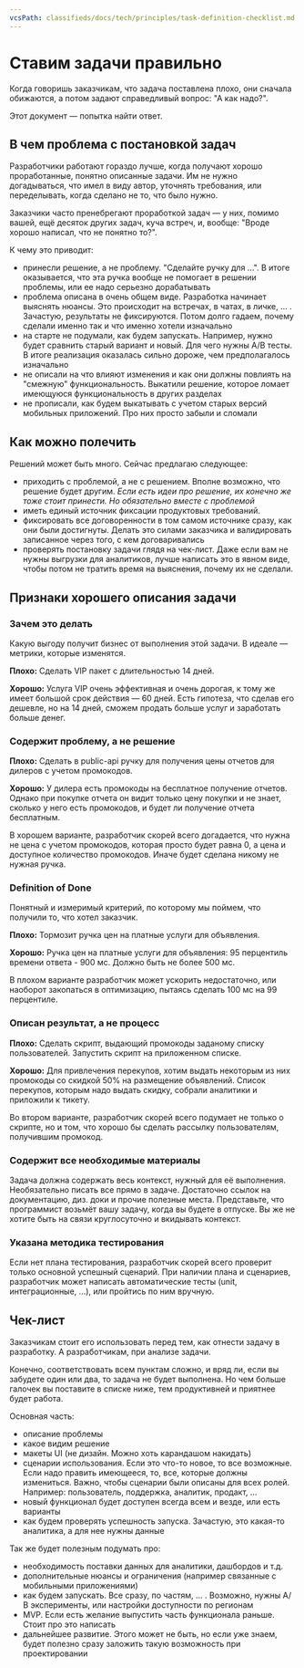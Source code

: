 ```yaml
---
vcsPath: classifieds/docs/tech/principles/task-definition-checklist.md
---
```

# Ставим задачи правильно

Когда говоришь заказчикам, что задача поставлена плохо, они сначала обижаются, а потом задают справедливый вопрос: "А как надо?".

Этот документ — попытка найти ответ.

## В чем проблема с постановкой задач
Разработчики работают гораздо лучше, когда получают хорошо проработанные, понятно описанные задачи. Им не нужно догадываться, что имел в виду автор, уточнять требования, или переделывать, когда сделано не то, что было нужно.

Заказчики часто пренебрегают проработкой задач — у них, помимо вашей, ещё десяток других задач, куча встреч, и, вообще: "Вроде хорошо написал, что не понятно то?".

К чему это приводит:
- принесли решение, а не проблему. "Сделайте ручку для ...". В итоге оказывается, что эта ручка вообще не помогает в решении проблемы, или ее надо серьезно дорабатывать
- проблема описана в очень общем виде. Разработка начинает выяснять нюансы. Это происходит на встречах, в чатах, в личке, ... . Зачастую, результаты не фиксируются. Потом долго гадаем, почему сделали именно так и что именно хотели изначально
- на старте не подумали, как будем запускать. Например, нужно будет сравнить старый вариант и новый. Для чего нужны A/B тесты. В итоге реализация оказалась сильно дороже, чем предполагалось изначально
- не описали на что влияют изменения и как они должны повлиять на "смежную" функциональность. Выкатили решение, которое ломает имеющуюся функциональность в других разделах
- не прописали, как будем выкатывать с учетом старых версий мобильных приложений. Про них просто забыли и сломали

## Как можно полечить
Решений может быть много. Сейчас предлагаю следующее:
- приходить с проблемой, а не с решением. Вполне возможно, что решение будет другим. _Если есть идеи про решение, их конечно же тоже стоит принести. Но обязательно вместе с проблемой_
- иметь единый источник фиксации продуктовых требований.
- фиксировать все договоренности в том самом источнике сразу, как они были достигнуты. Делать это силами заказчика и валидировать записанное через того, с кем договаривались
- проверять постановку задачи глядя на чек-лист. Даже если вам не нужны выгрузки для аналитиков, лучше написать это в явном виде, чтобы потом не тратить время на выяснения, почему их не сделали.

## Признаки хорошего описания задачи

### Зачем это делать
Какую выгоду получит бизнес от выполнения этой задачи. В идеале — метрики, которые изменятся.

**Плохо:** Сделать VIP пакет с длительностью 14 дней.

**Хорошо:** Услуга VIP очень эффективная и очень дорогая, к тому же имеет большой срок действия — 60 дней. Есть гипотеза, что сделав его дешевле, но на 14 дней, сможем продать больше услуг и заработать больше денег.

### Содержит проблему, а не решение

**Плохо:** Сделать в public-api ручку для получения цены отчетов для дилеров с учетом промокодов.

**Хорошо:** У дилера есть промокоды на бесплатное получение отчетов. Однако при покупке отчета он видит только цену покупки и не знает, сколько у него есть промокодов, и будет ли получение отчета бесплатным.

В хорошем варианте, разработчик скорей всего догадается, что нужна не цена с учетом промокодов, которая просто будет равна 0, а цена и доступное количество промокодов. Иначе будет сделана никому не нужная ручка.

### Definition of Done
Понятный и измеримый критерий, по которому мы поймем, что получили то, что хотел заказчик.

**Плохо:** Тормозит ручка цен на платные услуги для объявления.

**Хорошо:** Ручка цен на платные услуги для объявления: 95 перцентиль времени ответа - 900 мс. Должно быть не более 500 мс.

В плохом варианте разработчик может ускорить недостаточно, или наоборот закопаться в оптимизацию, пытаясь сделать 100 мс на 99 перцентиле.

### Описан результат, а не процесс
**Плохо:** Сделать скрипт, выдающий промокоды заданому списку пользователей. Запустить скрипт на приложенном списке.

**Хорошо:** Для привлечения перекупов, хотим выдать некоторым из них промокоды со скидкой 50% на размещение объявлений. Список перекупов, которым надо выдать скидку, собрали аналитики и приложили к тикету.

Во втором варианте, разработчик скорей всего подумает не только о скрипте, но и том, что хорошо бы сделать рассылку пользователям, получившим промокод.

### Содержит все необходимые материалы
Задача должна содержать весь контекст, нужный для её выполнения. Необязательно писать все прямо в задаче. Достаточно ссылок на документацию, диз. доки и прочие полезные места.
Представьте, что программист возьмёт вашу задачу, когда вы будете в отпуске. Вы же не хотите быть на связи круглосуточно и вкидывать контекст.

### Указана методика тестирования
Если нет плана тестирования, разработчик скорей всего проверит только основной успешный сценарий. При наличии плана и сценариев, разработчик может написать автоматические тесты (unit, интеграционные, ...), или пройтись по ним вручную.

## Чек-лист
Заказчикам стоит его использовать перед тем, как отнести задачу в разработку. А разработчикам, при анализе задачи.

Конечно, соответствовать всем пунктам сложно, и вряд ли, если вы забудете один или два, то задача не будет выполнена. Но чем больше галочек вы поставите в списке ниже, тем продуктивней и  приятнее будет работа.

Основная часть:
- описание проблемы
- какое видим решение
- макеты UI (не дизайн. Можно хоть карандашом накидать)
- сценарии использования. Если это что-то новое, то все возможные. Если надо править имеющееся, то, все, которые должны измениться. Важно, чтобы сценарии были описаны для всех ролей. Например: пользователь, поддержка, аналитик, продакт, ...
- новый функционал будет доступен всегда всем и везде, или есть варианты
- как будем проверять успешность запуска. Зачастую, это какая-то аналитика, а для нее нужны данные

Так же будет полезным подумать про:
- необходимость поставки данных для аналитики, дашбордов и т.д.
- дополнительные нюансы и ограничения (например связанные с мобильными приложениями)
- как будем запускать. Все сразу, по частям, ... . Возможно, нужны А/В эксперименты, или настройки доступности по регионам
- MVP. Если есть желание выпустить часть функционала раньше. Стоит про это написать
- дальнейшее развитие. Этого может не быть, но если уже знаем, будет полезно сразу заложить такую возможность при проектировании

